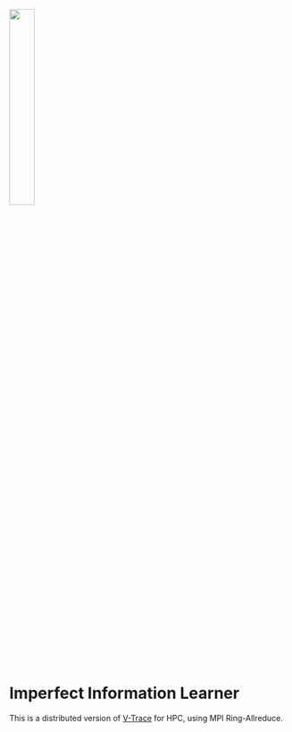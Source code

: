 <img src="https://user-images.githubusercontent.com/25958978/218796465-0259f0d4-9cad-4492-b858-1d8bf6109d8d.gif" width="30%" height="30%"/>

# Imperfect Information Learner

This is a distributed version of [V-Trace](https://arxiv.org/abs/1802.01561) for HPC, using MPI Ring-Allreduce.
